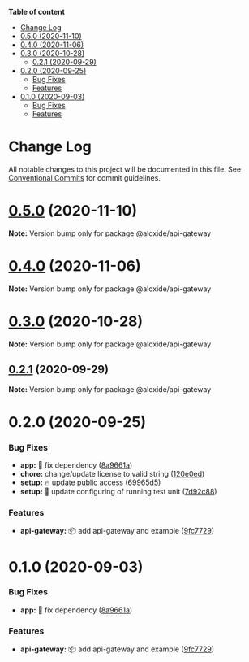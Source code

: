 <!-- START doctoc generated TOC please keep comment here to allow auto update -->
<!-- DON'T EDIT THIS SECTION, INSTEAD RE-RUN doctoc TO UPDATE -->

**Table of content**

- [Change Log](#change-log)
- [0.5.0 (2020-11-10)](#050-2020-11-10)
- [0.4.0 (2020-11-06)](#040-2020-11-06)
- [0.3.0 (2020-10-28)](#030-2020-10-28)
  - [0.2.1 (2020-09-29)](#021-2020-09-29)
- [0.2.0 (2020-09-25)](#020-2020-09-25)
  - [Bug Fixes](#bug-fixes)
  - [Features](#features)
- [0.1.0 (2020-09-03)](#010-2020-09-03)
  - [Bug Fixes](#bug-fixes-1)
  - [Features](#features-1)

<!-- END doctoc generated TOC please keep comment here to allow auto update -->

# Change Log

All notable changes to this project will be documented in this file.
See [Conventional Commits](https://conventionalcommits.org) for commit guidelines.

# [0.5.0](https://github.com/lecle/aloxide/compare/v0.4.0...v0.5.0) (2020-11-10)

**Note:** Version bump only for package @aloxide/api-gateway

# [0.4.0](https://github.com/lecle/aloxide/compare/v0.3.0...v0.4.0) (2020-11-06)

**Note:** Version bump only for package @aloxide/api-gateway

# [0.3.0](https://github.com/lecle/aloxide/compare/v0.2.1...v0.3.0) (2020-10-28)

**Note:** Version bump only for package @aloxide/api-gateway

## [0.2.1](https://github.com/lecle/aloxide/compare/v0.2.0...v0.2.1) (2020-09-29)

**Note:** Version bump only for package @aloxide/api-gateway

# 0.2.0 (2020-09-25)

### Bug Fixes

- **app:** :lipstick: fix dependency ([8a9661a](https://github.com/lecle/aloxide/commit/8a9661a99d5d6e3598eea1629e7223b9ba60250d))
- **chore:** change/update license to valid string ([120e0ed](https://github.com/lecle/aloxide/commit/120e0edad9077ece50aedbe18789392aefb3e6ef))
- **setup:** :fire: update public access ([69965d5](https://github.com/lecle/aloxide/commit/69965d52a71494cd1de28bf1a717886f988767a4))
- **setup:** :wrench: update configuring of running test unit ([7d92c88](https://github.com/lecle/aloxide/commit/7d92c888b70ccf38816fb762d32145e88a5cb6fb))

### Features

- **api-gateway:** :package: add api-gateway and example ([9fc7729](https://github.com/lecle/aloxide/commit/9fc7729738a76cae992da06c5240f56756ffdd9d))

# 0.1.0 (2020-09-03)

### Bug Fixes

- **app:** :lipstick: fix dependency ([8a9661a](https://github.com/lecle/aloxide/commit/8a9661a99d5d6e3598eea1629e7223b9ba60250d))

### Features

- **api-gateway:** :package: add api-gateway and example ([9fc7729](https://github.com/lecle/aloxide/commit/9fc7729738a76cae992da06c5240f56756ffdd9d))
